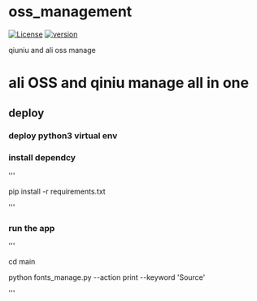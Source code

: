 # oss_management

[![License](https://img.shields.io/badge/License-Apache%202.0-blue.svg)](http://github.com/hhyo/archery/blob/master/LICENSE)
[![version](https://img.shields.io/badge/python-3.7.5-blue.svg)](https://www.python.org/downloads/release/python-375/)

qiuniu and ali oss manage

# ali OSS and qiniu manage all in one


## deploy

### deploy python3 virtual env

### install dependcy

'''

pip install -r requirements.txt

'''

### run the app

'''

cd main

python fonts_manage.py --action print --keyword 'Source'

'''
